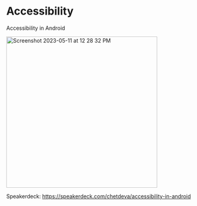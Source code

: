 # Accessibility

Accessibility in Android

<img width="398" alt="Screenshot 2023-05-11 at 12 28 32 PM" src="https://github.com/chetdeva/Accessibility/assets/25500576/ba0fb0aa-b095-4254-b150-a7984833b251">

Speakerdeck: https://speakerdeck.com/chetdeva/accessibility-in-android
